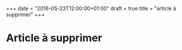 +++
date = "2016-05-23T12:00:00+01:00"
draft = true
title = "article à supprimer"
+++

# Article à supprimer